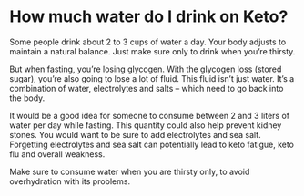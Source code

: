 # How much water do I drink on Keto?

Some people drink about 2 to 3 cups of water a day. Your body adjusts to maintain a natural balance. Just make sure only to drink when you’re thirsty.

But when fasting, you’re losing glycogen. With the glycogen loss (stored sugar), you’re also going to lose a lot of fluid. This fluid isn’t just water. It’s a combination of water, electrolytes and salts – which need to go back into the body.

It would be a good idea for someone to consume between 2 and 3 liters of water per day while fasting. This quantity could also help prevent kidney stones. You would want to be sure to add electrolytes and sea salt. Forgetting electrolytes and sea salt can potentially lead to keto fatigue, keto flu and overall weakness.

Make sure to consume water when you are thirsty only, to avoid overhydration with its problems.